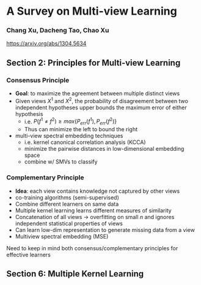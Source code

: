 # A Survey on Multi-view Learning

### Chang Xu, Dacheng Tao, Chao Xu

https://arxiv.org/abs/1304.5634

## Section 2: Principles for Multi-view Learning

### Consensus Principle

* **Goal**: to maximize the agreement between multiple distinct views
* Given views $X^1$ and $X^2$, the probability of disagreement between two independent hypotheses upper bounds the maximum error of either hypothesis
  * i.e. $P(f^1 \neq f^2) \geq max\{P_{err}(f^1),P_{err}(f^2)\}$
  * Thus can minimize the left to bound the right
* multi-view spectral embedding techniques
  * i.e. kernel canonical correlation analysis (KCCA) 
  * minimize the pairwise distances in low-dimensional embedding space
  * combine w/ SMVs to classify

### Complementary Principle

* **Idea**: each view contains knowledge not captured by other views
* co-training algorithms (semi-supervised)
* Combine different learners on same data
* Multiple kernel learning learns different measures of similarity
* Concatenation of all views -> overfitting on small $n$ and ignores independent statistical properties of views
* Can learn low-dim representation to generate missing data from a view
* Multiview spectral embedding (MSE)

Need to keep in mind both consensus/complementary principles for effective learners

## Section 6: Multiple Kernel Learning




